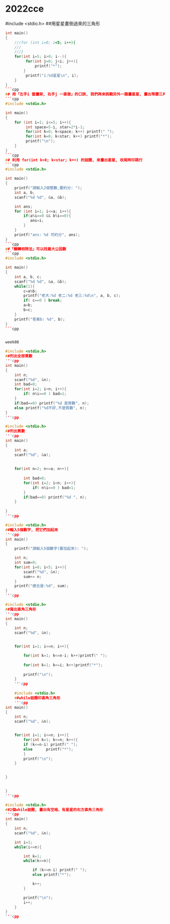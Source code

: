 # 2022cce

#include <stdio.h>
##用星星畫倒過來的三角形
```cpp
int main()
{
    ///for (int i=0; i<5; i++){
    ///
    ///}
    for(int i=5; i>0; i--){
         for(int j=0; j<i; j++){
             printf("*");
        }
         printf("i:%d星星\n", i);
    }
}
```cpp
## 用「左手i 當鷹架, 右手j 一直做」的口訣, 我們再來挑戰另外一題畫星星, 畫出等腰三角形
```cpp
#include <stdio.h>

int main()
{
    for (int i=1; i<=5; i++){
         int space=5-i, star=2*i-1;
         for(int k=0; k<space; k++) printf(" ");
         for(int k=0; k<star; k++) printf("*");
         printf("\n");
    }
}
```cpp
## 利用 for(int k=0; k<star; k++) 的迴圈, 來畫出星星, 收尾時印跳行
```cpp
#include <stdio.h>

int main()
{
    printf("請輸入2個整數,要約分: ");
    int a, b;
    scanf("%d %d", &a, &b);

    int ans;
    for (int i=1; i<=a; i++){
        if(a%i==0 && b%i==0){
           ans=i;
        }
    }
    printf("ans: %d 可約分", ans);
}
```cpp
##「輾轉相除法」可以找最大公因數
```cpp
#include <stdio.h>

int main()
{
    int a, b, c;
    scanf("%d %d", &a, &b);
    while(1){
        c=a%b;
        printf("老大:%d 老二:%d 老三:%d\n", a, b, c);
        if( c==0 ) break;
        a=b;
        b=c;
    }
    printf("答案b: %d", b);
}
```cpp


week08

#include <stdio.h>
##列出全部質數
'''cpp
int main()
{
    int n;
    scanf("%d", &n);
    int bad=0;
    for(int i=2; i<n; i++){
        if( n%i==0 ) bad=1;
    }
    if(bad==0) printf("%d 是質數", n);
    else printf("%d不好,不是質數", n);
}
'''cpp

#include <stdio.h>
##列出質數
'''cpp
int main()
{
    int a;
    scanf("%d", &a);
    
    
    for(int n=2; n<=a; n++){
    
	    int bad=0;
	    for(int i=2; i<n; i++){
	        if( n%i==0 ) bad=1;
	    }
	    if(bad==0) printf("%d ", n);
	}
	
}
'''cpp

#include <stdio.h>
##輸入5個數字, 把它們加起來
'''cpp
int main()
{
    printf("請輸入5個數字(要加起來): ");

    int n;
    int sum=0;
    for(int i=0; i<5; i++){
        scanf("%d", &n);
        sum+= n;
    }
    printf("總合是:%d", sum);
}
'''cpp

#include <stdio.h>
##寫出直角三角形
'''cpp
int main()
{
    int n;
    scanf("%d", &n);


    for(int i=1; i<=n; i++){

	    for(int k=1; k<=n-i; k++)printf(" ");
	    
	    for(int k=1; k<=i; k++)printf("*");
	    
	    printf("\n");
    }
    '''cpp
    
    #include <stdio.h>
    ##while迴圈印直角三角形
    '''cpp
int main()
{
    int n;
    scanf("%d", &n);


    for(int i=1; i<=n; i++){
        for(int k=1; k<=n; k++){
	    if (k<=n-i) printf(" ");
	    else      printf("*");
        }
        printf("\n");
    }
	      

}
	      

}
'''cpp

#include <stdio.h>
##2個while迴圈, 畫出有空格、有星星的右方直角三角形
'''cpp
int main()
{
    int n;
    scanf("%d", &n);

    int i=1;
    while(i<=n){

        int k=1;
        while(k<=n){

            if (k<=n-i) printf(" ");
	        else printf("*");

            k++;
        }

        printf("\n");
        i++;
    }
}
'''cpp






